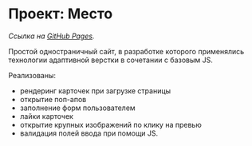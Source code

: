 # Проект: Место

_Ссылка на [GitHub Pages](https://nuncame.github.io/mesto/)._

Простой одностраничный сайт, в разработке которого применялись технологии адаптивной верстки в сочетании с базовым JS.

Реализованы:
* рендеринг карточек при загрузке страницы
* открытие поп-апов
* заполнение форм пользователем
* лайки карточек
* открытие крупных изображений по клику на превью
* валидация полей ввода при помощи JS.
